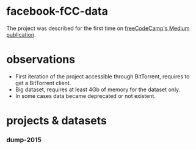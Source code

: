 # facebook-fCC-data

The project was described for the first time on [freeCodeCamp's Medium publication](https://medium.freecodecamp.org/free-code-camp-christmas-special-giving-the-gift-of-data-6ecbf0313d62). 

# observations

* First iteration of the project accessible through BitTorrent, requires to get a BitTorrent client.
* Big dataset, requires at least 4Gb of memory for the dataset only.
* In some cases data became deprecated or not existent.

# projects & datasets

### dump-2015
